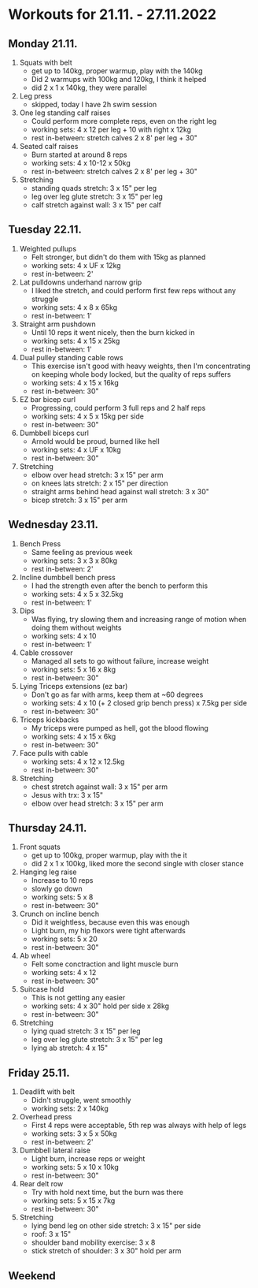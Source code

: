 # Workouts for 21.11. - 27.11.2022

## Monday 21.11.

1. Squats with belt
   - get up to 140kg, proper warmup, play with the 140kg
   - Did 2 warmups with 100kg and 120kg, I think it helped
   - did 2 x 1 x 140kg, they were parallel
2. Leg press
   - skipped, today I have 2h swim session
3. One leg standing calf raises
   - Could perform more complete reps, even on the right leg
   - working sets: 4 x 12 per leg + 10 with right x 12kg
   - rest in-between: stretch calves 2 x 8' per leg + 30"
4. Seated calf raises
   - Burn started at around 8 reps
   - working sets: 4 x 10-12 x 50kg
   - rest in-between: stretch calves 2 x 8' per leg + 30"
5. Stretching
   - standing quads stretch: 3 x 15" per leg
   - leg over leg glute stretch: 3 x 15" per leg
   - calf stretch against wall: 3 x 15" per calf

## Tuesday 22.11.

1. Weighted pullups
   - Felt stronger, but didn't do them with 15kg as planned
   - working sets: 4 x UF x 12kg
   - rest in-between: 2'
2. Lat pulldowns underhand narrow grip
   - I liked the stretch, and could perform first few reps without any struggle
   - working sets: 4 x 8 x 65kg
   - rest in-between: 1'
3. Straight arm pushdown
   - Until 10 reps it went nicely, then the burn kicked in
   - working sets: 4 x 15 x 25kg
   - rest in-between: 1'
4. Dual pulley standing cable rows
   - This exercise isn't good with heavy weights, then I'm concentrating on keeping whole body locked, but the quality of reps suffers
   - working sets: 4 x 15 x 16kg
   - rest in-between: 30"
5. EZ bar bicep curl
   - Progressing, could perform 3 full reps and 2 half reps
   - working sets: 4 x 5 x 15kg per side
   - rest in-between: 30"
6. Dumbbell biceps curl
   - Arnold would be proud, burned like hell
   - working sets: 4 x UF x 10kg
   - rest in-between: 30"
7. Stretching
   - elbow over head stretch: 3 x 15" per arm
   - on knees lats stretch: 2 x 15" per direction
   - straight arms behind head against wall stretch: 3 x 30"
   - bicep stretch: 3 x 15" per arm

## Wednesday 23.11.

1. Bench Press
   - Same feeling as previous week
   - working sets: 3 x 3 x 80kg
   - rest in-between: 2'
2. Incline dumbbell bench press
   - I had the strength even after the bench to perform this
   - working sets: 4 x 5 x 32.5kg
   - rest in-between: 1'
3. Dips
   - Was flying, try slowing them and increasing range of motion when doing them without weights
   - working sets: 4 x 10
   - rest in-between: 1'
4. Cable crossover
   - Managed all sets to go without failure, increase weight
   - working sets: 5 x 16 x 8kg
   - rest in-between: 30"
5. Lying Triceps extensions (ez bar)
   - Don't go as far with arms, keep them at ~60 degrees
   - working sets: 4 x 10 (+ 2 closed grip bench press) x 7.5kg per side
   - rest in-between: 30"
6. Triceps kickbacks
   - My triceps were pumped as hell, got the blood flowing
   - working sets: 4 x 15 x 6kg
   - rest in-between: 30"
7. Face pulls with cable
   - working sets: 4 x 12 x 12.5kg
   - rest in-between: 30"
8. Stretching
   - chest stretch against wall: 3 x 15" per arm
   - Jesus with trx: 3 x 15"
   - elbow over head stretch: 3 x 15" per arm

## Thursday 24.11.

1. Front squats
   - get up to 100kg, proper warmup, play with the it
   - did 2 x 1 x 100kg, liked more the second single with closer stance
2. Hanging leg raise
   - Increase to 10 reps
   - slowly go down
   - working sets: 5 x 8
   - rest in-between: 30"
3. Crunch on incline bench
   - Did it weightless, because even this was enough
   - Light burn, my hip flexors were tight afterwards
   - working sets: 5 x 20
   - rest in-between: 30"
4. Ab wheel
   - Felt some conctraction and light muscle burn
   - working sets: 4 x 12
   - rest in-between: 30"
5. Suitcase hold
   - This is not getting any easier
   - working sets: 4 x 30" hold per side x 28kg
   - rest in-between: 30"
6. Stretching
   - lying quad stretch: 3 x 15" per leg
   - leg over leg glute stretch: 3 x 15" per leg
   - lying ab stretch: 4 x 15"

## Friday 25.11.

1. Deadlift with belt
   - Didn't struggle, went smoothly
   - working sets: 2 x 140kg
2. Overhead press
   - First 4 reps were acceptable, 5th rep was always with help of legs
   - working sets: 3 x 5 x 50kg
   - rest in-between: 2'
3. Dumbbell lateral raise
   - Light burn, increase reps or weight
   - working sets: 5 x 10 x 10kg
   - rest in-between: 30"
4. Rear delt row
   - Try with hold next time, but the burn was there
   - working sets: 5 x 15 x 7kg
   - rest in-between: 30"
5. Stretching
   - lying bend leg on other side stretch: 3 x 15" per side
   - roof: 3 x 15"
   - shoulder band mobility exercise: 3 x 8
   - stick stretch of shoulder: 3 x 30" hold per arm

## Weekend
